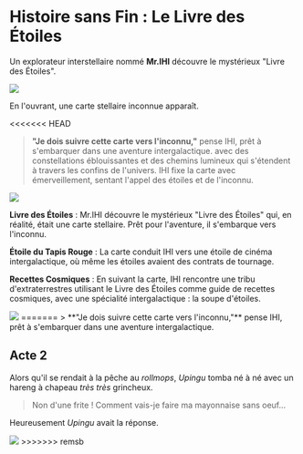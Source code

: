 # Histoire sans Fin : Le Livre des Étoiles

Un explorateur interstellaire nommé **Mr.IHI** découvre le mystérieux "Livre des Étoiles".

<img src="https://media2.giphy.com/media/s6OiiampNcye4/giphy.gif?cid=ecf05e47fwpplmeit11km2dpqarzeqzux63xwfz078bkrxvo&ep=v1_gifs_search&rid=giphy.gif&ct=g">

 En l'ouvrant, une carte stellaire inconnue apparaît.

<<<<<<< HEAD
> **"Je dois suivre cette carte vers l'inconnu,"** pense IHI, prêt à s'embarquer dans une aventure intergalactique. avec des constellations éblouissantes et des chemins lumineux qui s'étendent à travers les confins de l'univers. IHI fixe la carte avec émerveillement, sentant l'appel des étoiles et de l'inconnu.

<img src="https://media.discordapp.net/attachments/1197827856013733938/1198916672711573525/DALLE_2024-01-22_10.06.32_-_An_interstellar_explorer_named_Mr._IHI_discovers_the_mysterious_Book_of_Stars._As_he_opens_it_an_unknown_stellar_map_emerges_revealing_dazzling_co.png?ex=65c0a529&is=65ae3029&hm=60ec4eae1ac48ee2f115b3f45ade2300601ae9547c6816ba4930d9a40ec743d8&=&format=webp&quality=lossless&width=641&height=641">


**Livre des Étoiles** : Mr.IHI découvre le mystérieux "Livre des Étoiles" qui, en réalité, était une carte stellaire. Prêt pour l'aventure, il s'embarque vers l'inconnu.

**Étoile du Tapis Rouge** : La carte conduit IHI vers une étoile de cinéma intergalactique, où même les étoiles avaient des contrats de tournage.

**Recettes Cosmiques** : En suivant la carte, IHI rencontre une tribu d'extraterrestres utilisant le Livre des Étoiles comme guide de recettes cosmiques, avec une spécialité intergalactique : la soupe d'étoiles.

<img src ="https://media.discordapp.net/attachments/1197827856013733938/1198921196725616761/DALLE_2024-01-22_10.24.32_-_The_scene_depicts_an_intergalactic_journey_with_Mr._IHI_themed_around_the_discovery_of_the_Book_of_Stars._In_the_background_theres_an_array_of_R.png?ex=65c0a960&is=65ae3460&hm=10967eaa63adeb2e0fec4b5e44f8432cfe62b048d13ab213316a666eef134ccb&=&format=webp&quality=lossless&width=701&height=701" withd=200>
=======
> **"Je dois suivre cette carte vers l'inconnu,"** pense IHI, prêt à s'embarquer dans une aventure intergalactique.

## Acte 2

Alors qu'il se rendait à la pêche au _rollmops_, _Upingu_ tomba né à né avec un hareng à chapeau *très très* grincheux.

> Non d'une frite ! Comment vais-je faire ma mayonnaise sans oeuf...

Heureusement _Upingu_ avait la réponse.

<img src="https://media.giphy.com/media/wCn9KSjSwdfAAcpKUu/giphy.gif">
>>>>>>> remsb
